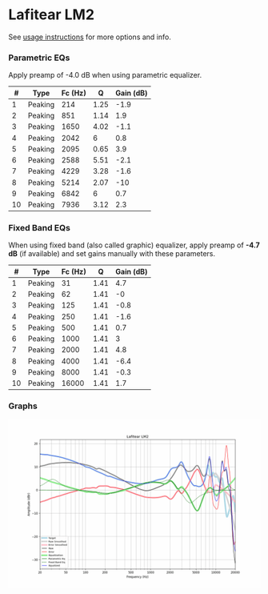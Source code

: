 # Lafitear LM2
See [usage instructions](https://github.com/jaakkopasanen/AutoEq#usage) for more options and info.

### Parametric EQs
Apply preamp of -4.0 dB when using parametric equalizer.

|   # | Type    |   Fc (Hz) |    Q |   Gain (dB) |
|-----|---------|-----------|------|-------------|
|   1 | Peaking |       214 | 1.25 |        -1.9 |
|   2 | Peaking |       851 | 1.14 |         1.9 |
|   3 | Peaking |      1650 | 4.02 |        -1.1 |
|   4 | Peaking |      2042 | 6    |         0.8 |
|   5 | Peaking |      2095 | 0.65 |         3.9 |
|   6 | Peaking |      2588 | 5.51 |        -2.1 |
|   7 | Peaking |      4229 | 3.28 |        -1.6 |
|   8 | Peaking |      5214 | 2.07 |       -10   |
|   9 | Peaking |      6842 | 6    |         0.7 |
|  10 | Peaking |      7936 | 3.12 |         2.3 |

### Fixed Band EQs
When using fixed band (also called graphic) equalizer, apply preamp of **-4.7 dB** (if available) and set gains manually with these parameters.

|   # | Type    |   Fc (Hz) |    Q |   Gain (dB) |
|-----|---------|-----------|------|-------------|
|   1 | Peaking |        31 | 1.41 |         4.7 |
|   2 | Peaking |        62 | 1.41 |        -0   |
|   3 | Peaking |       125 | 1.41 |        -0.8 |
|   4 | Peaking |       250 | 1.41 |        -1.6 |
|   5 | Peaking |       500 | 1.41 |         0.7 |
|   6 | Peaking |      1000 | 1.41 |         3   |
|   7 | Peaking |      2000 | 1.41 |         4.8 |
|   8 | Peaking |      4000 | 1.41 |        -6.4 |
|   9 | Peaking |      8000 | 1.41 |        -0.3 |
|  10 | Peaking |     16000 | 1.41 |         1.7 |

### Graphs
![](./Lafitear%20LM2.png)
